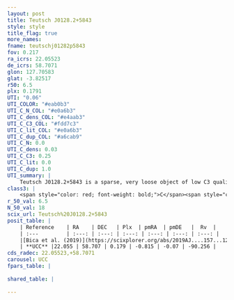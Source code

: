 ```yaml
---
layout: post
title: Teutsch J0128.2+5843
style: style
title_flag: true
more_names: 
fname: teutschj01282p5843
fov: 0.217
ra_icrs: 22.05523
de_icrs: 58.7071
glon: 127.70583
glat: -3.82517
r50: 6.5
plx: 0.1791
UTI: "0.06"
UTI_COLOR: "#eab0b3"
UTI_C_N_COL: "#e0a6b3"
UTI_C_dens_COL: "#e4aab3"
UTI_C_C3_COL: "#fdd7c3"
UTI_C_lit_COL: "#e0a6b3"
UTI_C_dup_COL: "#a6cab9"
UTI_C_N: 0.0
UTI_C_dens: 0.03
UTI_C_C3: 0.25
UTI_C_lit: 0.0
UTI_C_dup: 1.0
UTI_summary: |
    Teutsch J0128.2+5843 is a sparse, very loose object of low C3 quality. It is rarely studied in the literature, with no articles listed in the last 6 years.<br><br><span style="color: #99180f; font-weight: bold;">Warning: </span>contains less than 25 stars with <i>P>0.5</i> estimated.
class3: |
    <span style="color: red; font-weight: bold;">C</span><span style="color: red; font-weight: bold;">C</span>
r_50_val: 6.5
N_50_val: 18
scix_url: Teutsch%20J0128.2+5843
posit_table: |
    | Reference    | RA    | DEC   | Plx  | pmRA  | pmDE   |  Rv  |
    | :---         | :---: | :---: | :---: | :---: | :---: | :---: |
    |[Bica et al. (2019)](https://scixplorer.org/abs/2019AJ....157...12B) | 22.073 | 58.729 | -- | -- | -- | -- |
    | **UCC** |22.055 | 58.707 | 0.179 | -0.815 | -0.07 | -90.256 | 
cds_radec: 22.05523,+58.7071
carousel: UCC
fpars_table: |
    
shared_table: |
    
---
```

